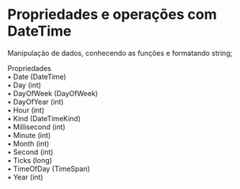 # Propriedades e operações com DateTime

Manipulação de dados, conhecendo as funções e formatando string;

Propriedades
<br/>• Date (DateTime)
<br/>• Day (int)
<br/>• DayOfWeek (DayOfWeek)
<br/>• DayOfYear (int)
<br/>• Hour (int)
<br/>• Kind (DateTimeKind)
<br/>• Millisecond (int)
<br/>• Minute (int)
<br/>• Month (int)
<br/>• Second (int)
<br/>• Ticks (long)
<br/>• TimeOfDay (TimeSpan)
<br/>• Year (int)
